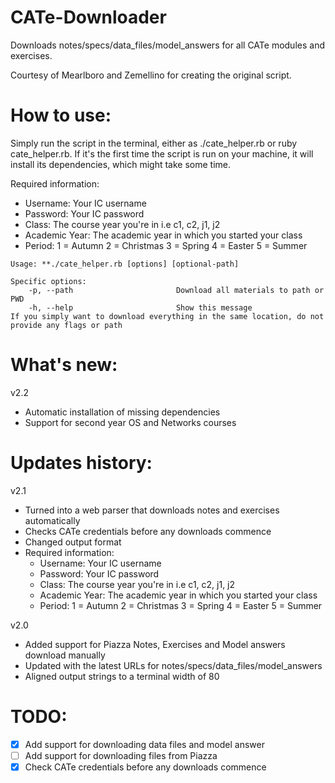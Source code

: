 CATe-Downloader
===============

Downloads notes/specs/data_files/model_answers for all CATe modules and exercises. 

Courtesy of Mearlboro and Zemellino for creating the original script.

# How to use:
Simply run the script in the terminal, either as ./cate_helper.rb or ruby cate_helper.rb. If it's the first time the script is run on your machine, it will install its dependencies, which might take some time.

Required information:
  - Username: Your IC username
  - Password: Your IC password
  - Class: The course year you're in i.e c1, c2, j1, j2
  - Academic Year: The academic year in which you started your class
  - Period: 1 = Autumn 2 = Christmas 3 = Spring 4 = Easter 5 = Summer

```shellscript
Usage: **./cate_helper.rb [options] [optional-path]

Specific options:
    -p, --path                       Download all materials to path or PWD
    -h, --help                       Show this message
If you simply want to download everything in the same location, do not provide any flags or path  
```


# What's new:
v2.2 
  - Automatic installation of missing dependencies
  - Support for second year OS and Networks courses


# Updates history:
v2.1
  - Turned into a web parser that downloads notes and exercises automatically
  - Checks CATe credentials before any downloads commence
  - Changed output format
  - Required information:
    - Username: Your IC username
    - Password: Your IC password
    - Class: The course year you're in i.e c1, c2, j1, j2
    - Academic Year: The academic year in which you started your class
    - Period: 1 = Autumn 2 = Christmas 3 = Spring 4 = Easter 5 = Summer

v2.0 
  - Added support for Piazza Notes, Exercises and Model answers download manually
  - Updated with the latest URLs for notes/specs/data_files/model_answers
  - Aligned output strings to a terminal width of 80

# TODO:
  - [x] Add support for downloading data files and model answer
  - [ ] Add support for downloading files from Piazza
  - [x] Check CATe credentials before any downloads commence
